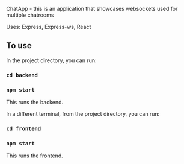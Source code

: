 ChatApp - this is an application that showcases websockets used for multiple chatrooms

Uses: Express, Express-ws, React

## To use

In the project directory, you can run:

### `cd backend`
### `npm start`

This runs the backend.

In a different terminal, from the project directory, you can run:

### `cd frontend`
### `npm start`

This runs the frontend.
